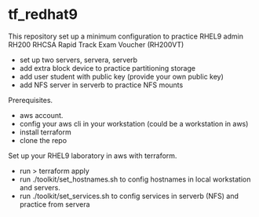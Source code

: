 # tf_redhat9
This repository set up a minimum configuration to practice RHEL9 admin RH200 RHCSA Rapid Track Exam Voucher (RH200VT) 
  - set up two servers, servera, serverb
  - add extra block device to practice partitioning storage
  - add user student with public key (provide your own public key)
  - add NFS server in serverb to practice NFS mounts

Prerequisites.
  - aws account.
  - config your aws cli in your workstation (could be a workstation in aws)
  - install terraform
  - clone the repo 
  
Set up your RHEL9 laboratory in aws with terraform.
  - run > terraform apply
  - run ./toolkit/set_hostnames.sh to config hostnames in local workstation and servers.
  - run ./toolkit/set_services.sh  to config services in serverb (NFS) and practice from servera 
